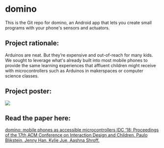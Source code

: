 # domino

This is the Git repo for domino, an Android app that lets you create small programs with your phone's sensors and actuators. 

## Project rationale:

Arduinos are neat. But they’re expensive and out-of-reach for many kids. We sought to leverage what's already built into most mobile phones to provide the same learning experiences that affluent children might receive with microcontrollers such as Arduinos in makerspaces or computer science classes.


## Project poster: 

![](https://i.ibb.co/PQs2V7v/IDC-Domino-Poster.png)

## Read the paper here: 
 
 [domino: mobile phones as accessible microcontrollers IDC ‘18: Proceedings of the 17th ACM Conference on Interaction Design and Children. Paulo Blikstein, Jenny Han, Kylie Jue, Aashna Shroff.](https://dl.acm.org/doi/10.1145/3202185.3213524)

